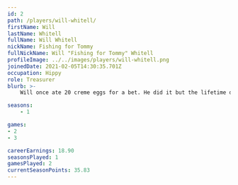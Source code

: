 ```yaml
---
id: 2
path: /players/will-whitell/
firstName: Will
lastName: Whitell
fullName: Will Whitell
nickName: Fishing for Tommy
fullNickName: Will "Fishing for Tommy" Whitell
profileImage: ../../images/players/will-whitell.png
joinedDate: 2021-02-05T14:30:35.701Z
occupation: Hippy
role: Treasurer
blurb: >-
    Will once ate 20 creme eggs for a bet. He did it but the lifetime diabetes after was "probably not worth the 2 quid". <br /> His biggest tournament win to date is circa $25. <br /> He wouldn't actually fish, as that goes against his vegan religion.

seasons:
    - 1

games:
- 2
- 3

careerEarnings: 18.90
seasonsPlayed: 1
gamesPlayed: 2
currentSeasonPoints: 35.83
---
```

